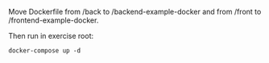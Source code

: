 Move Dockerfile from /back to /backend-example-docker and from /front to /frontend-example-docker.

Then run in exercise root:

```
docker-compose up -d
```